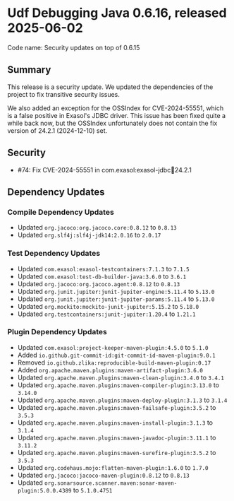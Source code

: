 # Udf Debugging Java 0.6.16, released 2025-06-02

Code name: Security updates on top of 0.6.15

## Summary

This release is a security update. We updated the dependencies of the project to fix transitive security issues.

We also added an exception for the OSSIndex for CVE-2024-55551, which is a false positive in Exasol's JDBC driver.
This issue has been fixed quite a while back now, but the OSSIndex unfortunately does not contain the fix version of 24.2.1 (2024-12-10) set.

## Security

* #74: Fix CVE-2024-55551 in com.exasol:exasol-jdbc:jar:24.2.1

## Dependency Updates

### Compile Dependency Updates

* Updated `org.jacoco:org.jacoco.core:0.8.12` to `0.8.13`
* Updated `org.slf4j:slf4j-jdk14:2.0.16` to `2.0.17`

### Test Dependency Updates

* Updated `com.exasol:exasol-testcontainers:7.1.3` to `7.1.5`
* Updated `com.exasol:test-db-builder-java:3.6.0` to `3.6.1`
* Updated `org.jacoco:org.jacoco.agent:0.8.12` to `0.8.13`
* Updated `org.junit.jupiter:junit-jupiter-engine:5.11.4` to `5.13.0`
* Updated `org.junit.jupiter:junit-jupiter-params:5.11.4` to `5.13.0`
* Updated `org.mockito:mockito-junit-jupiter:5.15.2` to `5.18.0`
* Updated `org.testcontainers:junit-jupiter:1.20.4` to `1.21.1`

### Plugin Dependency Updates

* Updated `com.exasol:project-keeper-maven-plugin:4.5.0` to `5.1.0`
* Added `io.github.git-commit-id:git-commit-id-maven-plugin:9.0.1`
* Removed `io.github.zlika:reproducible-build-maven-plugin:0.17`
* Added `org.apache.maven.plugins:maven-artifact-plugin:3.6.0`
* Updated `org.apache.maven.plugins:maven-clean-plugin:3.4.0` to `3.4.1`
* Updated `org.apache.maven.plugins:maven-compiler-plugin:3.13.0` to `3.14.0`
* Updated `org.apache.maven.plugins:maven-deploy-plugin:3.1.3` to `3.1.4`
* Updated `org.apache.maven.plugins:maven-failsafe-plugin:3.5.2` to `3.5.3`
* Updated `org.apache.maven.plugins:maven-install-plugin:3.1.3` to `3.1.4`
* Updated `org.apache.maven.plugins:maven-javadoc-plugin:3.11.1` to `3.11.2`
* Updated `org.apache.maven.plugins:maven-surefire-plugin:3.5.2` to `3.5.3`
* Updated `org.codehaus.mojo:flatten-maven-plugin:1.6.0` to `1.7.0`
* Updated `org.jacoco:jacoco-maven-plugin:0.8.12` to `0.8.13`
* Updated `org.sonarsource.scanner.maven:sonar-maven-plugin:5.0.0.4389` to `5.1.0.4751`
